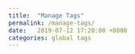 ```yaml
---
title:  "Manage Tags"
permalink: /manage-tags/
date:   2019-07-12 17:20:00 +0800
categories: global tags
---
```

